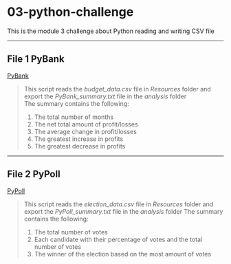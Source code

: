 # 03-python-challenge

This is the module 3 challenge about Python reading and writing CSV file

---
## File 1 PyBank
[PyBank](https://github.com/XueXuanXu/03-python-challenge/blob/main/PyBank/main.py)   
>This script reads the *budget_data.csv* file in *Resources* folder and export the *PyBank_summary.txt* file in the *analysis* folder   
>The summary contains the following:
>1. The total number of months
>2. The net total amount of profit/losses
>3. The average change in profit/losses
>4. The greatest increase in profits
>5. The greatest decrease in profits
---

## File 2 PyPoll
[PyPoll](https://github.com/XueXuanXu/03-python-challenge/blob/main/PyPoll/main.py)
>This script reads the *election_data.csv* file in *Resources* folder and export the *PyPoll_summary.txt* file in the *analysis* folder
>The summary contains the following:
>1. The total number of votes
>2. Each candidate with their percentage of votes and the total number of votes
>3. The winner of the election based on the most amount of votes
